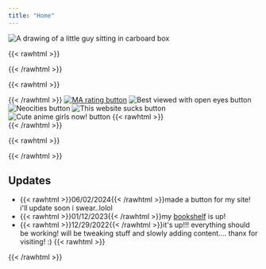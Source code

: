 ```yaml
---
title: "Home"
---
```


![A drawing of a little guy sitting in carboard box](/img/index-melo.png)

{{< rawhtml >}}
<div id="statuscafe">
    <div id="statuscafe-username"></div>
    <div id="statuscafe-content"></div>
</div>
<script src="https://status.cafe/current-status.js?name=kyletools" defer></script>
{{< /rawhtml >}}

{{< rawhtml >}}<div style="image-rendering: pixelated;">{{< /rawhtml >}}
[![MA rating button](/img/btns/censormc.gif)](http://www.mabsland.com/Adoption.html)
![Best viewed with open eyes button](/img/btns/openeyes.gif)
![Neocities button](/img/btns/neo.gif)
![This website sucks button](/img/btns/sucks.gif)
![Cute anime girls now! button](/img/btns/animegirls.gif)
{{< rawhtml >}}</div>{{< /rawhtml >}}

{{< rawhtml >}}<div id="update-box">{{< /rawhtml >}}
## Updates
- {{< rawhtml >}}<span class="date">06/02/2024</span>{{< /rawhtml >}}made a button for my site! i'll update soon i swear..lolol
- {{< rawhtml >}}<span class="date">01/12/2023</span>{{< /rawhtml >}}my [bookshelf](/bookshelf/index.html) is up!
- {{< rawhtml >}}<span class="date">12/29/2022</span>{{< /rawhtml >}}it's up!!! everything should be working! will be tweaking stuff and slowly adding content.... thanx for visiting! :)
{{< rawhtml >}}</div>{{< /rawhtml >}}
